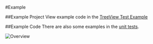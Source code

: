 #Example

##Example Project 
View example code in the [TreeView Test Example](https://bitbucket.org/kevinandre/flutter_treeview_example/src/master/)

##Example Code
There are also some examples in the [unit tests](https://bitbucket.org/kevinandre/flutter_treeview/src/master/test/).

![Overview](https://raw.githubusercontent.com/letsar/flutter_slidable/master/doc/images/slidable_overview.gif)